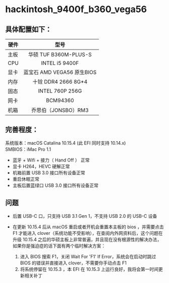 # hackintosh_9400f_b360_vega56

## 具体配置如下：

| 硬件 | 型号 | 
| - | :-: |
| 主板 | 华硕 TUF B360M-PLUS-S |
| CPU | INTEL i5 9400F |
| 显卡 | 蓝宝石 AMD VEGA56 原生BIOS |
| 内存 | 十铨 DDR4 2666 8G*4 |
| 固态 | INTEL 760P 256G |
| 网卡 | BCM94360 |
| 机箱 | 乔思伯（JONSBO）RM3 |


## 完善程度：

系统版本：macOS Catalina 10.15.4 (此 EFI 同时支持 10.14.x)<br>
SMBIOS：iMac Pro 1.1

* 蓝牙 + Wifi + 接力（ Hand Off ） 正常
* 显卡 H264，HEVC 硬解正常
* 机箱前置 USB 3.0 接口所有设备正常
* 重启休眠正常
* 主板后置蓝绿口 USB 3.0 接口所有设备正常

## 问题

* 后置 USB-C 口，只支持 USB 3.1 Gen 1，不支持 USB 2.0 的 USB-C 设备
* 在更新 10.15.4 后从 macOS 重启或者开机会重置本主板的 bios ，并需要点击 F1 才能进入 clover（系统功能不受影响），在查阅内外网资料后，这个问题在升级 10.15.4 之后的华硕主板上非常普遍，并且现在没有根源性的解决办法，如果你是强迫症的话下面有两个临时解决方案：

    1. 进入 BIOS 搜索 F1，关闭 Wait For 'F1' If Error，系统会在启动时跳过 BIOS 的错误并直接进入 clover，不需要你手动点击 F1
    2. 将系统停留在 10.15.3 ，本 EFI 在 10.15.3 上运行良好，我将会第一时间更新相关补丁
